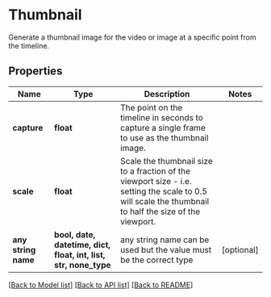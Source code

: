 # Thumbnail

Generate a thumbnail image for the video or image at a specific point from the timeline.

## Properties
Name | Type | Description | Notes
------------ | ------------- | ------------- | -------------
**capture** | **float** | The point on the timeline in seconds to capture a single frame to use as the thumbnail image. | 
**scale** | **float** | Scale the thumbnail size to a fraction of the viewport size - i.e. setting the scale to 0.5 will scale  the thumbnail to half the size of the viewport. | 
**any string name** | **bool, date, datetime, dict, float, int, list, str, none_type** | any string name can be used but the value must be the correct type | [optional]

[[Back to Model list]](../README.md#documentation-for-models) [[Back to API list]](../README.md#documentation-for-api-endpoints) [[Back to README]](../README.md)


